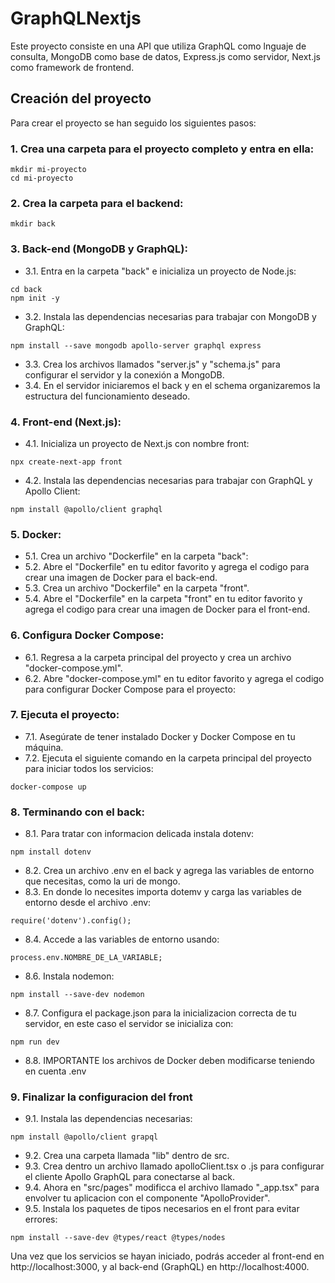 # GraphQLNextjs
Este proyecto consiste en una API que utiliza GraphQL como lnguaje de consulta, MongoDB como base de datos, Express.js como servidor, Next.js como framework de frontend.

## Creación del proyecto
Para crear el proyecto se han seguido los siguientes pasos:

### 1. Crea una carpeta para el proyecto completo y entra en ella:
```
mkdir mi-proyecto
cd mi-proyecto
```
### 2. Crea la carpeta para el backend:
```
mkdir back
```
### 3. Back-end (MongoDB y GraphQL):
* 3.1. Entra en la carpeta "back" e inicializa un proyecto de Node.js:
```
cd back
npm init -y
```
* 3.2. Instala las dependencias necesarias para trabajar con MongoDB y GraphQL:
```
npm install --save mongodb apollo-server graphql express
```
* 3.3. Crea los archivos llamados "server.js" y "schema.js" para configurar el servidor y la conexión a MongoDB.
* 3.4. En el servidor iniciaremos el back y en el schema organizaremos la estructura del funcionamiento deseado.
### 4. Front-end (Next.js):
* 4.1. Inicializa un proyecto de Next.js con nombre front:
```
npx create-next-app front
```
* 4.2. Instala las dependencias necesarias para trabajar con GraphQL y Apollo Client:
```
npm install @apollo/client graphql
```
### 5. Docker:
* 5.1. Crea un archivo "Dockerfile" en la carpeta "back":
* 5.2. Abre el "Dockerfile" en tu editor favorito y agrega el codigo para crear una imagen de Docker para el back-end.
* 5.3. Crea un archivo "Dockerfile" en la carpeta "front".
* 5.4. Abre el "Dockerfile" en la carpeta "front" en tu editor favorito y agrega el codigo para crear una imagen de Docker para el front-end.
### 6. Configura Docker Compose:
* 6.1. Regresa a la carpeta principal del proyecto y crea un archivo "docker-compose.yml".
* 6.2. Abre "docker-compose.yml" en tu editor favorito y agrega el codigo para configurar Docker Compose para el proyecto:
### 7. Ejecuta el proyecto:
* 7.1. Asegúrate de tener instalado Docker y Docker Compose en tu máquina.
* 7.2. Ejecuta el siguiente comando en la carpeta principal del proyecto para iniciar todos los servicios:
```
docker-compose up
```
### 8. Terminando con el back:
* 8.1. Para tratar con informacion delicada instala dotenv:
```
npm install dotenv
```
* 8.2. Crea un archivo .env en el back y agrega las variables de entorno que necesitas, como la uri de mongo.
* 8.3. En donde lo necesites importa dotemv y carga las variables de entorno desde el archivo .env:
```
require('dotenv').config();
```
* 8.4. Accede a las variables de entorno usando:
```
process.env.NOMBRE_DE_LA_VARIABLE;
```
* 8.6. Instala nodemon:
```
npm install --save-dev nodemon
```
* 8.7. Configura el package.json para la inicializacion correcta de tu servidor, en este caso el servidor se inicializa con:
```
npm run dev
```
* 8.8. IMPORTANTE los archivos de Docker deben modificarse teniendo en cuenta .env
### 9. Finalizar la configuracion del front
* 9.1. Instala las dependencias necesarias:
```
npm install @apollo/client grapql
```
* 9.2. Crea una carpeta llamada "lib" dentro de src.
* 9.3. Crea dentro un archivo llamado apolloClient.tsx o .js para configurar el cliente Apollo GraphQL para conectarse al back.
* 9.4. Ahora en "src/pages" modificca el archivo llamado "_app.tsx" para envolver tu aplicacion con el componente "ApolloProvider".
* 9.5. Instala los paquetes de tipos necesarios en el front para evitar errores:
```
npm install --save-dev @types/react @types/nodes
```

Una vez que los servicios se hayan iniciado, podrás acceder al front-end en http://localhost:3000, y al back-end (GraphQL) en http://localhost:4000.
